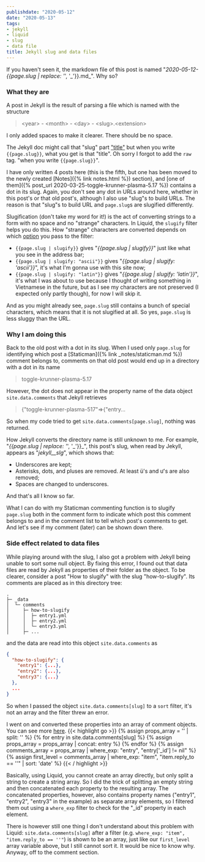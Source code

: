 ```yaml
---
publishdate: "2020-05-12"
date: "2020-05-13"
tags:
- jekyll
- liquid
- slug
- data file
title: Jekyll slug and data files
---
```


If you haven't seen it, the markdown file of this post is named "_2020-05-12-{{page.slug | replace: '_', '\_'}}.md_". Why so?

### What they are

A post in Jekyll is the result of parsing a file which is named with the structure

> \<year\> - \<month\> - \<day\> - \<slug\>.\<extension\>

I only added spaces to make it clearer. There should be no space.

The Jekyll doc might call that "slug" part ["title"](https://jekyllrb.com/docs/posts/#creating-posts) but when you write `{{page.slug}}`, what you get is that "title". Oh sorry I forgot to add the `raw` tag. "when you write `{{page.slug}}`".

I have only written 4 posts here (this is the fifth, but one has been moved to the newly created [Notes]({% link notes.html %}) section), and [one of them]({% post_url 2020-03-25-toggle-krunner-plasma-5.17 %}) contains a dot in its slug. Again, you don't see any dot in URLs around here, whether in this post's or that old post's, although I also use "slug"s to build URLs. The reason is that "slug"s to build URL and `page.slug`s are slugified differently.

Slugification (don't take my word for it!) is the act of converting strings to a form with no space and no "strange" characters. In Liquid, the `slugify` filter helps you do this. How "strange" characters are converted depends on which [option](https://jekyllrb.com/docs/liquid/filters/#options-for-the-slugify-filter) you pass to the filter:
- `{{page.slug | slugify}}` gives "_{{page.slug | slugify}}_" just like what you see in the address bar;
- `{{page.slug | slugify: "ascii"}}` gives "_{{page.slug | slugify: 'ascii'}}_", it's what I'm gonna use with this site now;
- `{{page.slug | slugify: "latin"}}` gives "_{{page.slug | slugify: 'latin'}}_", it's what I was about to use because I thought of writing something in Vietnamese in the future, but as I see my characters are not preserved (I expected only partly though), for now I will skip it.

And as you might already see, `page.slug` still contains a bunch of special characters, which means that it is not slugified at all. So yes, `page.slug` is less sluggy than the URL.

### Why I am doing this

Back to the old post with a dot in its slug. When I used only `page.slug` for identifying which post a [Staticman]({% link _notes/staticman.md %}) comment belongs to, comments on that old post would end up in a directory with a dot in its name

> toggle-krunner-plasma-5.17

However, the dot does not appear in the property name of the data object `site.data.comments` that Jekyll retrieves

> {"toggle-krunner-plasma-517"=>{"entry...

So when my code tried to get `site.data.comments[page.slug]`, nothing was returned.

How Jekyll converts the directory name is still unknown to me. For example, "_{{page.slug | replace: '_', '\_'}}_", this post's slug, when read by Jekyll, appears as "_jekyll\_\_slg_", which shows that:
- Underscores are kept;
- Asterisks, dots, and pluses are removed. At least ü's and ư's are also removed;
- Spaces are changed to underscores.

And that's all I know so far.

What I can do with my Staticman commenting function is to slugify `page.slug` both in the comment form to indicate which post this comment belongs to and in the comment list to tell which post's comments to get. And let's see if my comment (later) can be shown down there.

### Side effect related to data files

While playing around with the slug, I also got a problem with Jekyll being unable to sort some null object. By fixing this error, I found out that data files are read by Jekyll as properties of their folder as the object. To be clearer, consider a post "How to slugify" with the slug "how-to-slugify". Its comments are placed as in this directory tree:
```
.
├─ _data
│  └─ comments
│     ├─ how-to-slugify
│     │  ├─ entry1.yml
│     │  ├─ entry2.yml
│     │  └─ entry3.yml
│     ├─ ...
```
and the data are read into this object `site.data.comments` as
```json
{
  "how-to-slugify": {
    "entry1": {...},
    "entry2": {...},
    "entry3": {...}
  },
  ...
} 
```
So when I passed the object `site.data.comments[slug]` to a `sort` filter, it's not an array and the filter threw an error.

I went on and converted these properties into an array of comment objects. You can see more [here](https://github.com/PhuNH/phunh.github.io/blob/source/_includes/comments.html).
{{< highlight go >}}
{% assign props_array = '' | split: '' %}
{% for entry in site.data.comments[slug] %}
  {% assign props_array = props_array | concat: entry %}
{% endfor %}
{% assign comments_array = props_array | where_exp: "entry", "entry['_id'] != nil" %}
{% assign first_level = comments_array | where_exp: "item", "item.reply_to == ''" | sort: 'date' %}
{{< / highlight >}}

Basically, using Liquid, you cannot create an array directly, but only split a string to create a string array. So I did the trick of splitting an empty string and then concatenated each property to the resulting array. The concatenated properties, however, also contains property names ("entry1", "entry2", "entry3" in the example) as separate array elements, so I filtered them out using a `where_exp` filter to check for the "_id" property in each element.

There is however still one thing I don't understand about this problem with Liquid: `site.data.comments[slug]` after a filter (e.g. `where_exp: "item", "item.reply_to == ''"`) is shown to be an array, just like our `first_level` array variable above, but I still cannot sort it. It would be nice to know why. Anyway, off to the comment section.
